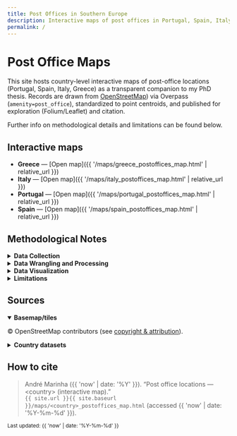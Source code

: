 ```yaml
---
title: Post Offices in Southern Europe 
description: Interactive maps of post offices in Portugal, Spain, Italy, and Greece, with methods and sources.
permalink: /
---
```


# Post Office Maps

This site hosts country-level interactive maps of post-office locations (Portugal, Spain, Italy, Greece) as a transparent companion to my PhD thesis. Records are drawn from <a href="https://www.openstreetmap.org">OpenStreetMap</a>) via Overpass (`amenity=post_office`), standardized to point centroids, and published for exploration (Folium/Leaflet) and citation.

Further info on methodological details and limitations can be found below.

## Interactive maps
- **Greece** — [Open map]({{ '/maps/greece_postoffices_map.html' | relative_url }})
- **Italy** — [Open map]({{ '/maps/italy_postoffices_map.html' | relative_url }})
- **Portugal** — [Open map]({{ '/maps/portugal_postoffices_map.html' | relative_url }})
- **Spain** — [Open map]({{ '/maps/spain_postoffices_map.html' | relative_url }})

## Methodological Notes

<details>
  <summary><strong>Data Collection</strong></summary>
  <p>The spatial data on post offices were obtained from OpenStreetMap (OSM), an openly licensed, community-curated geographic database. Specifically, I used the Overpass API, which allows structured queries against OSM. For each of the countries under study — Greece, Italy, Portugal, and Spain — I retrieved all features tagged with <code>amenity=post_office</code> tag, which is the standard OSM classification for physical post office facilities and captures both stand-alone buildings and smaller service points. By relying on OSM rather than official operator registries, I ensured a harmonized, reproducible dataset across multiple countries, accessible without the administrative or licensing constraints of national postal operators.</p>
</details>

<details>
  <summary><strong>Data Wrangling and Processing</strong></summary>
  <p>The raw OSM data contained three types of geometries: points (nodes), polygons (ways), and multipolygons (relations). To create a consistent point-based dataset, all features were converted to single centroid coordinates (using the out center directive in Overpass for non-point geometries). The resulting dataset included geographic coordinates, OSM IDs, and available metadata such as postal codes, operators, or opening hours. These data were saved in both <strong>GeoJSON</strong> and <strong>GeoPackage</strong> formats for transparency and reusability. For visualization, geometries were projected to EPSG:3857 (Web Mercator), the standard for web mapping, while storage and analysis were conducted in EPSG:4326 (WGS84). Data cleaning steps involved checking for duplicates, validating coordinate ranges, and discarding features without spatial information. A light quality assurance step was also performed by comparing point density in selected urban and rural areas with known post office distributions, confirming broad consistency.</p>
</details>

<details>
  <summary><strong>Data Visualization</strong></summary>
  <p>In the context of this (small) project, two forms of data visualization were produced. First, the interactive web maps that can be consulted above were created using <strong>Folium</strong>, which leverages Leaflet.js and CartoDB Positron basemaps. These maps allow exploration of individual features through marker popups and were used for inspection and qualitative assessment. Second, high-resolution static maps were generated with GeoPandas, Matplotlib, and Contextily. These outputs were specifically tailored for further inclusion in the body of dissertation, with markers being rendered at a uniform small size to highlight density and distribution, while basemaps were included at moderate zoom levels to provide geographic context.</p>
</details>

<details>
  <summary><strong>Limitations</strong></summary>
  <p>Taking the OSM route/approach has several inherent limitations that need to be considered. First, OSM is <strong>crowdsourced</strong>, which means coverage may not be uniform — metropolitan areas tend to be well mapped, while rural areas may contain gaps or outdated entries. Second, the reliance on the <code>amenity=post_office</code> tag can produce discrepancies when compared with official registries. For example, in Portugal, OSM identified <strong>985 post offices</strong>, whereas a manual coding exercise based on the official <a href="https://tinyurl.com/36f7v6jz">CTT website</a> yielded only <strong>564 branches</strong>. Part of this divergence likely arises from the inclusion in OSM of <strong>“pontos CTT”</strong> (partner outlets hosted in shops or other businesses), which provide limited services (i.e., mainly the sending and receiving of letters and parcels) rather than the full suite of services available in official <strong>“balcões”</strong> (CTT branches). Third, the dataset reflects OSM at the date of collection and does not capture subsequent openings, closures, or relocations. Finally, although national operators (Correos, Poste Italiane, CTT Portugal, Hellenic Post) maintain their own lists, these are not always openly accessible in harmonized formats. Despite these caveats, OSM offers a consistent, transparent, and reproducible dataset across multiple countries, making it suitable for comparative geographic analysis, provided the results are interpreted with these differences in mind.</p>
</details>

## Sources

<details open>
<summary><strong>Basemap/tiles</strong></summary>
<p>© OpenStreetMap contributors (see <a href="https://www.openstreetmap.org/copyright">copyright &amp; attribution</a>).</p>
</details>

<details>
<summary><strong>Country datasets</strong></summary>
<ul>
  <li><strong>Portugal:</strong> <!-- Add source + URL --></li>
  <li><strong>Spain:</strong> <!-- Add source + URL --></li>
  <li><strong>Italy:</strong> <!-- Add source + URL --></li>
  <li><strong>Greece:</strong> <!-- Add source + URL --></li>
</ul>
</details>

## How to cite

> André Marinha ({{ 'now' | date: '%Y' }}). “Post office locations — &lt;country&gt; (interactive map).”  
> <code>{{ site.url }}{{ site.baseurl }}/maps/&lt;country&gt;_postoffices_map.html</code> (accessed {{ 'now' | date: '%Y-%m-%d' }}).

<small>Last updated: {{ 'now' | date: '%Y-%m-%d' }}</small>
